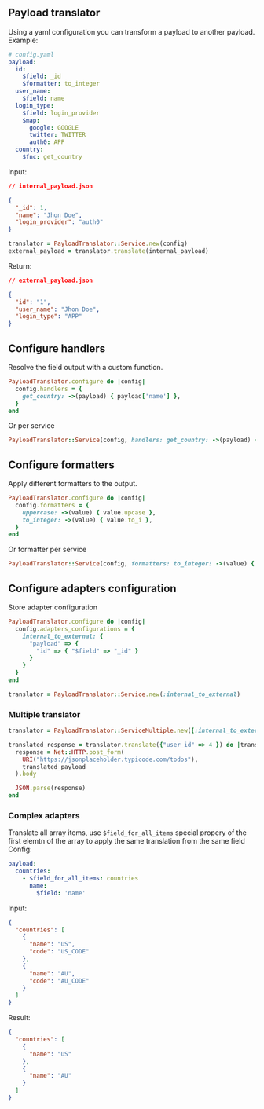 ## Payload translator

Using a yaml configuration you can transform a payload to another payload.
Example:

```yaml
# config.yaml
payload:
  id:
    $field: _id
    $formatter: to_integer
  user_name:
    $field: name
  login_type:
    $field: login_provider
    $map:
      google: GOOGLE
      twitter: TWITTER
      auth0: APP
  country:
    $fnc: get_country
```

Input:

```json
// internal_payload.json

{
  "_id": 1,
  "name": "Jhon Doe",
  "login_provider": "auth0"
}
```

```ruby
translator = PayloadTranslator::Service.new(config)
external_payload = translator.translate(internal_payload)
```

Return:

```json
// external_payload.json

{
  "id": "1",
  "user_name": "Jhon Doe",
  "login_type": "APP"
}
```

## Configure handlers

Resolve the field output with a custom function.

```ruby
PayloadTranslator.configure do |config|
  config.handlers = {
    get_country: ->(payload) { payload['name'] },
  }
end
```

Or per service

```ruby
PayloadTranslator::Service(config, handlers: get_country: ->(payload) { payload['name'] })
```

## Configure formatters

Apply different formatters to the output.

```ruby
PayloadTranslator.configure do |config|
  config.formatters = {
    uppercase: ->(value) { value.upcase },
    to_integer: ->(value) { value.to_i },
  }
end
```

Or formatter per service

```ruby
PayloadTranslator::Service(config, formatters: to_integer: ->(value) { value.to_i })
```

## Configure adapters configuration

Store adapter configuration

```ruby
PayloadTranslator.configure do |config|
  config.adapters_configurations = {
    internal_to_external: {
      "payload" => {
        "id" => { "$field" => "_id" }
      }
    }
  }
end
```

```ruby
translator = PayloadTranslator::Service.new(:internal_to_external)
```

### Multiple translator

```ruby
translator = PayloadTranslator::ServiceMultiple.new([:internal_to_external, :external_to_internal])

translated_response = translator.translate({"user_id" => 4 }) do |translated_payload|
  response = Net::HTTP.post_form(
    URI("https://jsonplaceholder.typicode.com/todos"),
    translated_payload
  ).body

  JSON.parse(response)
end
```

### Complex adapters

Translate all array items, use `$field_for_all_items` special propery of the first elemtn of the array to apply the same translation from the same field
Config:

```yaml
payload:
  countries:
    - $field_for_all_items: countries
      name:
        $field: 'name'
```

Input:

```json
{
  "countries": [
    {
      "name": "US",
      "code": "US_CODE"
    },
    {
      "name": "AU",
      "code": "AU_CODE"
    }
  ]
}
```

Result:

```json
{
  "countries": [
    {
      "name": "US"
    },
    {
      "name": "AU"
    }
  ]
}
```
